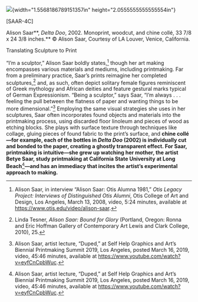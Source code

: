 ![](media/image1.png){width="1.5568186789151357in" height="2.0555555555555554in"}

\[SAAR-4C\]

Alison Saar**, *Delta Doo*, 2002. Monoprint, woodcut, and chine collé, 33 7/8 x 24 3/8 inches.** © Alison Saar, Courtesy of LA Louver, Venice, California.

Translating Sculpture to Print

“I’m a sculptor,” Alison Saar boldly states,[^1] though her art making encompasses various materials and mediums, including printmaking. Far from a preliminary practice, Saar’s prints reimagine her completed sculptures,[^2] and, as such, often depict solitary female figures reminiscent of Greek mythology and African deities and feature gestural marks typical of German Expressionism. “Being a sculptor,” says Saar, “I’m always . . . feeling the pull between the flatness of paper and wanting things to be more dimensional.”[^3] Employing the same visual strategies she uses in her sculptures, Saar often incorporates found objects and materials into the printmaking process, using discarded floor linoleum and pieces of wood as etching blocks. She plays with surface texture through techniques like collage, gluing pieces of found fabric to the print’s surface, and **chine collé—for example, each of the bottles in *Delta Doo* (2002) is individually cut and bonded to the paper, creating a ghostly transparent effect. For Saar, printmaking is intuitive—she grew up watching her mother, the artist Betye Saar, study printmaking at California State University at Long Beach**[^4]**—and has an immediacy that incites the artist’s experimental approach to making.**

[^1]: Alison Saar, in interview “Alison Saar: Otis Alumna 1981,” *Otis Legacy Project: Interviews of Distinguished Otis Alumni*, Otis College of Art and Design, Los Angeles, March 13, 2008, video, 5:24 minutes, available at <https://www.otis.edu/video/alison-saar>.

[^2]: Linda Tesner, *Alison Saar: Bound for Glory* (Portland, Oregon: Ronna and Eric Hoffman Gallery of Contemporary Art Lewis and Clark College, 2010), 25.

[^3]: Alison Saar, artist lecture, “Duped,” at Self Help Graphics and Art’s Biennial Printmaking Summit 2019, Los Angeles, posted March 16, 2019, video, 45:46 minutes, available at <https://www.youtube.com/watch?v=eyfCnCpbWuc>.

[^4]: Alison Saar, artist lecture, “Duped,” at Self Help Graphics and Art’s Biennial Printmaking Summit 2019, Los Angeles, posted March 16, 2019, video, 45:46 minutes, available at <https://www.youtube.com/watch?v=eyfCnCpbWuc>.
